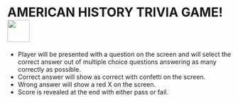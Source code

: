 # AMERICAN HISTORY TRIVIA GAME! <img src="https://user-images.githubusercontent.com/123217413/221376369-3b7aaff2-55a5-43e8-b854-130a71d7843a.png" width="50" height="50">

* Player will be presented with a question on the screen and will select the correct answer out of multiple choice questions answering as many correctly as possible.
* Correct answer will show as correct with confetti on the screen.
* Wrong answer will show a red X on the screen.
* Score is revealed at the end with either pass or fail.
